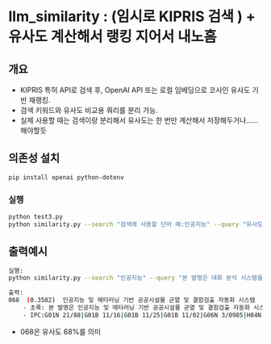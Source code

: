 
# llm_similarity : (임시로 KIPRIS 검색 ) + 유사도 계산해서 랭킹 지어서 내노흠 

## 개요
- KIPRIS 특허 API로 검색 후, OpenAI API 또는 로컬 임베딩으로 코사인 유사도 기반 재랭킹.
- 검색 키워드와 유사도 비교용 쿼리를 분리 가능.
- 실제 사용할 때는 검색이랑 분리해서 유사도는 한 번만 계산해서 저장해두거나...... 해야할듯


## 의존성 설치

```bash
pip install openai python-dotenv
```

### 실행

```bash
python test3.py
python similarity.py --search "검색에 사용할 단어 예:인공지능" --query "유사도 계산에 사용할 쿼리:본 발명은 대화 분석 시스템을 개시한다... 방법에 관한 것이다" --rows {검색/계산할 대상 갯수}
```


## 출력예시 
```bash
실행:
python similarity.py --search "인공지능" --query "본 발명은 대화 분석 시스템을 개시한다... 방법에 관한 것이다" --rows 1

출력:
068  (0.3582)  인공지능 및 메타러닝 기반 공공시설물 균열 및 결함검출 자동화 시스템  (appNo:1020200126873)
    - 초록: 본 발명은 인공지능 및 메타러닝 기반 공공시설물 균열 및 결함검출 자동화 시스템에 관한 것이다.  본 발명의 실시예에 따른 인공지능 및 메타러닝 기반  공공시설물 균열 및 결함검출 자동화 시스템은 영상 데이터를 획득하는 입력부와, 영상 데이터를 이용하여 인공지능 및 메타…
    - IPC:G01N 21/88|G01B 11/16|G01B 11/25|G01B 11/02|G06N 3/0985|H04N 13/243  상태:공개
```
- 068은 유사도 68%를 의미  